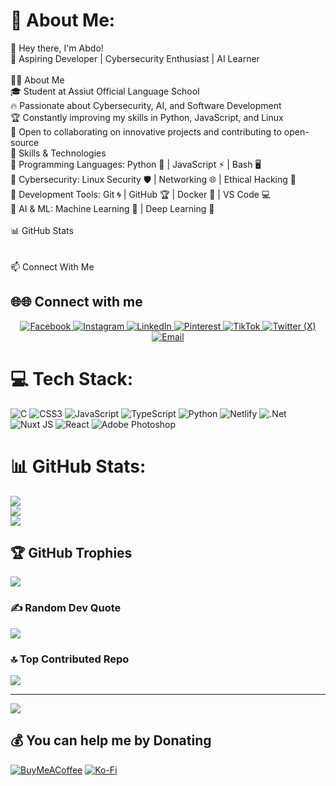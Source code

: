 # 💫 About Me:
👋 Hey there, I'm Abdo!<br>🚀 Aspiring Developer | Cybersecurity Enthusiast | AI Learner<br><br>👨‍💻 About Me<br>🎓 Student at Assiut Official Language School<br>🔥 Passionate about Cybersecurity, AI, and Software Development<br>🏆 Constantly improving my skills in Python, JavaScript, and Linux<br>🎯 Open to collaborating on innovative projects and contributing to open-source<br>🚀 Skills & Technologies<br>🔹 Programming Languages: Python 🐍 | JavaScript ⚡ | Bash 🖥️<br>🔹 Cybersecurity: Linux Security 🛡️ | Networking 🌐 | Ethical Hacking 🔐<br>🔹 Development Tools: Git 🌀 | GitHub 🏆 | Docker 🐳 | VS Code 💻<br>🔹 AI & ML: Machine Learning 🤖 | Deep Learning 🧠<br><br>📊 GitHub Stats<br><br><br>📫 Connect With Me



## 🌐🌐 Connect with me  

<p align="center">
  <a href="https://facebook.com/abdoaldoushy" target="_blank">
    <img src="https://img.shields.io/badge/Facebook-%231877F2?style=for-the-badge&logo=facebook&logoColor=white" alt="Facebook"/>
  </a>
  <a href="https://instagram.com/abdo_aldoushy" target="_blank">
    <img src="https://img.shields.io/badge/Instagram-%23E4405F?style=for-the-badge&logo=instagram&logoColor=white" alt="Instagram"/>
  </a>
  <a href="https://linkedin.com/in/abdoaldoushy" target="_blank">
    <img src="https://img.shields.io/badge/LinkedIn-%230077B5?style=for-the-badge&logo=linkedin&logoColor=white" alt="LinkedIn"/>
  </a>
  <a href="https://pinterest.com/abdoaldoushy" target="_blank">
    <img src="https://img.shields.io/badge/Pinterest-%23E60023?style=for-the-badge&logo=pinterest&logoColor=white" alt="Pinterest"/>
  </a>
  <a href="https://tiktok.com/@abdoaldoushy" target="_blank">
    <img src="https://img.shields.io/badge/TikTok-%23000000?style=for-the-badge&logo=tiktok&logoColor=white" alt="TikTok"/>
  </a>
  <a href="https://x.com/abdoaldoushy" target="_blank">
    <img src="https://img.shields.io/badge/X-%23000000?style=for-the-badge&logo=x&logoColor=white" alt="Twitter (X)"/>
  </a>
  <a href="mailto:abdoaldoushy@gmail.com">
    <img src="https://img.shields.io/badge/Email-D14836?style=for-the-badge&logo=gmail&logoColor=white" alt="Email"/>
  </a>
</p>


# 💻 Tech Stack:
![C](https://img.shields.io/badge/c-%2300599C.svg?style=for-the-badge&logo=c&logoColor=white) ![CSS3](https://img.shields.io/badge/css3-%231572B6.svg?style=for-the-badge&logo=css3&logoColor=white) ![JavaScript](https://img.shields.io/badge/javascript-%23323330.svg?style=for-the-badge&logo=javascript&logoColor=%23F7DF1E) ![TypeScript](https://img.shields.io/badge/typescript-%23007ACC.svg?style=for-the-badge&logo=typescript&logoColor=white) ![Python](https://img.shields.io/badge/python-3670A0?style=for-the-badge&logo=python&logoColor=ffdd54) ![Netlify](https://img.shields.io/badge/netlify-%23000000.svg?style=for-the-badge&logo=netlify&logoColor=#00C7B7) ![.Net](https://img.shields.io/badge/.NET-5C2D91?style=for-the-badge&logo=.net&logoColor=white) ![Nuxt JS](https://img.shields.io/badge/Nuxt-002E3B?style=for-the-badge&logo=nuxt.js&logoColor=#00DC82) ![React](https://img.shields.io/badge/react-%2320232a.svg?style=for-the-badge&logo=react&logoColor=%2361DAFB) ![Adobe Photoshop](https://img.shields.io/badge/adobe%20photoshop-%2331A8FF.svg?style=for-the-badge&logo=adobe%20photoshop&logoColor=white)
# 📊 GitHub Stats:
![](https://github-readme-stats.vercel.app/api?username=abdoaldoushy2009&theme=default&hide_border=false&include_all_commits=true&count_private=true)<br/>
![](https://nirzak-streak-stats.vercel.app/?user=abdoaldoushy2009&theme=default&hide_border=false)<br/>
![](https://github-readme-stats.vercel.app/api/top-langs/?username=abdoaldoushy2009&theme=default&hide_border=false&include_all_commits=true&count_private=true&layout=compact)

## 🏆 GitHub Trophies
![](https://github-profile-trophy.vercel.app/?username=abdoaldoushy2009&theme=default&no-frame=true&no-bg=false&margin-w=4)

### ✍️ Random Dev Quote
![](https://quotes-github-readme.vercel.app/api?type=horizontal&theme=radical)

### 🔝 Top Contributed Repo
![](https://github-contributor-stats.vercel.app/api?username=abdoaldoushy2009&limit=5&theme=default&combine_all_yearly_contributions=true)

---
[![](https://visitcount.itsvg.in/api?id=abdoaldoushy2009&icon=0&color=0)](https://visitcount.itsvg.in)

  ## 💰 You can help me by Donating
  [![BuyMeACoffee](https://img.shields.io/badge/Buy%20Me%20a%20Coffee-ffdd00?style=for-the-badge&logo=buy-me-a-coffee&logoColor=black)](https://buymeacoffee.com/https://buymeacoffee.com/abdo_aldoushy?new=1) [![Ko-Fi](https://img.shields.io/badge/Ko--fi-F16061?style=for-the-badge&logo=ko-fi&logoColor=white)](https://ko-fi.com/https://ko-fi.com/abdo_aldoushy) 
